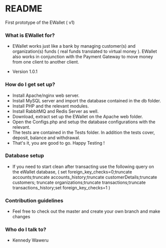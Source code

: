 # README #

First prototype of the EWallet ( v1)

### What is EWallet for? ###

* EWallet works just like a bank by managing customer(s) and organization(s) funds ( real funds translated to virtual money ). EWallet also works in conjunction with the Payment Gateway to move money from one client to another client.

* Version 1.0.1


### How do I get set up? ###

* Install Apache/nginx web server.
* Install MySQL server and import the database contained in the db folder.
* Install PHP and the relevant modules.
* Install RabbitMQ and Redis Server as well.
* Download, extract set up the EWallet on the Apache web folder.
* Open the Configs.php and setup the database configurations with the relevant. 
* The tests are contained in the Tests folder. In addition the tests cover, deposit, balance and withdrawal.
* That's it, you are good to go. Happy Testing !

### Database setup
* If you need to start clean after transacting use the following query on the eWallet database, ( set foreign_key_checks=0;truncate accounts;truncate accounts_history;truncate customerDetails;truncate customers; truncate organizations;truncate transactions;truncate transactions_history;set foreign_key_checks=1 )

### Contribution guidelines ###

* Feel free to check out the master and create your own branch and make changes

### Who do I talk to? ###

* Kennedy Waweru
